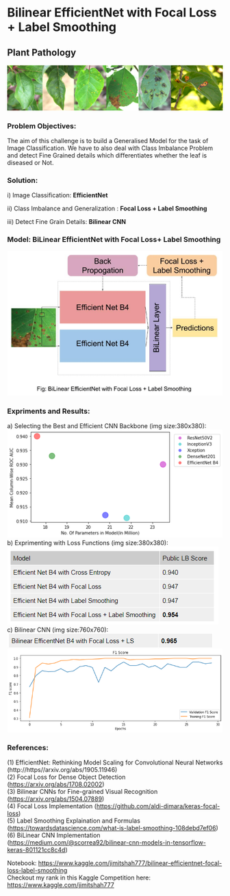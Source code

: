 # Bilinear EfficientNet with Focal Loss + Label Smoothing  

## Plant Pathology  
![python](/images/header.png)  

### Problem Objectives:
The aim of this challenge is to build a Generalised Model for the task of Image Classification. We have to also deal with Class Imbalance Problem and detect Fine Grained details which differentiates whether the leaf is diseased or Not.

### Solution:  
i) Image Classification: **EfficientNet**  

ii) Class Imbalance and Generalization : **Focal Loss + Label Smoothing**  

iii) Detect Fine Grain Details: **Bilinear CNN**  


### Model: BiLinear EfficientNet with Focal Loss+ Label Smoothing
![python](/images/BiLinearModel.PNG)  

### Expriments and Results:
a) Selecting the Best and Efficient CNN Backbone (img size:380x380):  
![python](/images/models1.png)  
b) Exprimenting with Loss Functions (img size:380x380):  
![python](/images/lossCompare.PNG)  
c) Bilinear CNN (img size:760x760):  
![python](/images/LS_1.PNG)  
![python](/images/loss.png)  

### References:
(1) EfficientNet: Rethinking Model Scaling for Convolutional Neural Networks 
    (http://https//arxiv.org/abs/1905.11946)  
(2) Focal Loss for Dense Object Detection
    (https://arxiv.org/abs/1708.02002)  
(3) Bilinear CNNs for Fine-grained Visual Recognition
    (https://arxiv.org/abs/1504.07889)  
(4) Focal Loss Implementation
    (https://github.com/aldi-dimara/keras-focal-loss)  
(5) Label Smoothing Explaination and Formulas
    (https://towardsdatascience.com/what-is-label-smoothing-108debd7ef06)  
(6) BiLinear CNN Implementation
    (https://medium.com/@scorrea92/bilinear-cnn-models-in-tensorflow-keras-801121cc8c4d)  

Notebook: https://www.kaggle.com/jimitshah777/bilinear-efficientnet-focal-loss-label-smoothing  
Checkout my rank in this Kaggle Competition here: https://www.kaggle.com/jimitshah777


